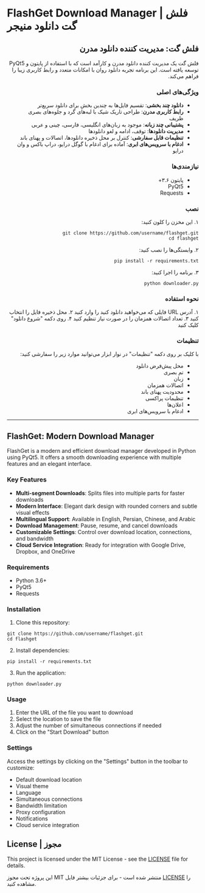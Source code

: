 # FlashGet Download Manager | فلش گت دانلود منیجر

<div dir="rtl">

## فلش گت: مدیریت کننده دانلود مدرن

فلش گت یک مدیریت کننده دانلود مدرن و کارآمد است که با استفاده از پایتون و PyQt5 توسعه یافته است. این برنامه تجربه دانلود روان با امکانات متعدد و رابط کاربری زیبا را فراهم می‌کند.

### ویژگی‌های اصلی

- **دانلود چند بخشی**: تقسیم فایل‌ها به چندین بخش برای دانلود سریع‌تر
- **رابط کاربری مدرن**: طراحی تاریک شیک با لبه‌های گرد و جلوه‌های بصری ظریف
- **پشتیبانی چند زبانه**: موجود به زبان‌های انگلیسی، فارسی، چینی و عربی
- **مدیریت دانلودها**: توقف، ادامه و لغو دانلودها
- **تنظیمات قابل سفارشی**: کنترل بر محل ذخیره دانلودها، اتصالات و پهنای باند
- **ادغام با سرویس‌های ابری**: آماده برای ادغام با گوگل درایو، دراپ باکس و وان درایو

### نیازمندی‌ها

- پایتون ۳.۶+
- PyQt5
- Requests

### نصب

۱. این مخزن را کلون کنید:
```
git clone https://github.com/username/flashget.git
cd flashget
```

۲. وابستگی‌ها را نصب کنید:
```
pip install -r requirements.txt
```

۳. برنامه را اجرا کنید:
```
python downloader.py
```

### نحوه استفاده

۱. آدرس URL فایلی که می‌خواهید دانلود کنید را وارد کنید
۲. محل ذخیره فایل را انتخاب کنید
۳. تعداد اتصالات همزمان را در صورت نیاز تنظیم کنید
۴. روی دکمه "شروع دانلود" کلیک کنید

### تنظیمات

با کلیک بر روی دکمه "تنظیمات" در نوار ابزار می‌توانید موارد زیر را سفارشی کنید:

- محل پیش‌فرض دانلود
- تم بصری
- زبان
- اتصالات همزمان
- محدودیت پهنای باند
- تنظیمات پراکسی
- اعلان‌ها
- ادغام با سرویس‌های ابری

</div>

---

## FlashGet: Modern Download Manager

FlashGet is a modern and efficient download manager developed in Python using PyQt5. It offers a smooth downloading experience with multiple features and an elegant interface.

### Key Features

- **Multi-segment Downloads**: Splits files into multiple parts for faster downloads
- **Modern Interface**: Elegant dark design with rounded corners and subtle visual effects
- **Multilingual Support**: Available in English, Persian, Chinese, and Arabic
- **Download Management**: Pause, resume, and cancel downloads
- **Customizable Settings**: Control over download location, connections, and bandwidth
- **Cloud Service Integration**: Ready for integration with Google Drive, Dropbox, and OneDrive

### Requirements

- Python 3.6+
- PyQt5
- Requests

### Installation

1. Clone this repository:
```
git clone https://github.com/username/flashget.git
cd flashget
```

2. Install dependencies:
```
pip install -r requirements.txt
```

3. Run the application:
```
python downloader.py
```

### Usage

1. Enter the URL of the file you want to download
2. Select the location to save the file
3. Adjust the number of simultaneous connections if needed
4. Click on the "Start Download" button

### Settings

Access the settings by clicking on the "Settings" button in the toolbar to customize:

- Default download location
- Visual theme
- Language
- Simultaneous connections
- Bandwidth limitation
- Proxy configuration
- Notifications
- Cloud service integration

## License | مجوز

This project is licensed under the MIT License - see the [LICENSE](LICENSE) file for details.

این پروژه تحت مجوز MIT منتشر شده است - برای جزئیات بیشتر فایل [LICENSE](LICENSE) را مشاهده کنید. 